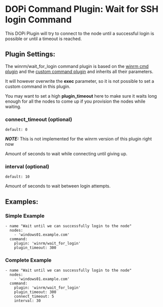 # DOPi Command Plugin: Wait for SSH login Command

This DOPi Plugin will try to connect to the node until a successful login
is possible or until a timeout is reached.

## Plugin Settings:

The winrm/wait_for_login command plugin is based on the
[winrm cmd plugin](doc/plugins/winrm/cmd.md) and the
[custom command plugin](doc/plugins/custom.md) and inherits all their
parameters.

It will however overwrite the **exec** parameter, so it is not possible to
set a custom command in this plugin.

You may want to set a high **plugin_timeout** here to make sure it waits
long enough for all the nodes to come up if you provision the nodes while
waiting.

### connect_timeout (optional)

`default: 0`

__*NOTE:*__ This is not implemented for the winrm version of this plugin right now

Amount of seconds to wait while connecting until giving up.

### interval (optional)

`default: 10`

Amount of seconds to wait between login attempts.

## Examples:

### Simple Example

    - name "Wait until we can successfully login to the node"
      nodes:
        - 'windows01.example.com'
      command:
        plugin: 'winrm/wait_for_login'
        plugin_timeout: 300


### Complete Example

    - name "Wait until we can successfully login to the node"
      nodes:
        - 'windows01.example.com'
      command:
        plugin: 'winrm/wait_for_login'
        plugin_timeout: 300
        connect_timeout: 5
        interval: 30
